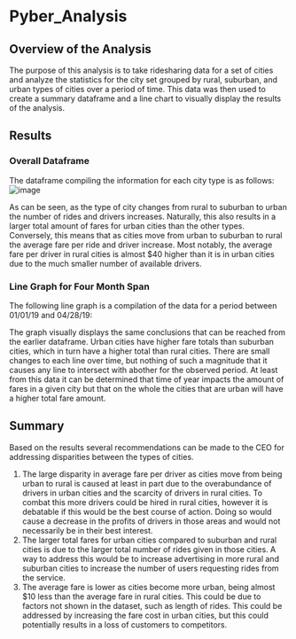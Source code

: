 # Pyber_Analysis
## Overview of the Analysis

The purpose of this analysis is to take ridesharing data for a set of cities and analyze the statistics for the city set grouped by rural, suburban, and urban types of cities over a period of time. This data was then used to create a summary dataframe and a line chart to visually display the results of the analysis. 

## Results

### Overall Dataframe

The dataframe compiling the information for each city type is as follows:
![image](https://user-images.githubusercontent.com/92831138/146031783-b70cf77b-efb4-4e2d-8dc8-315f90eada9e.png)

As can be seen, as the type of city changes from rural to suburban to urban the number of rides and drivers increases. Naturally, this also results in a larger total amount of fares for urban cities than the other types. Conversely, this means that as cities move from urban to suburban to rural the average fare per ride and driver increase. Most notably, the average fare per driver in rural cities is almost $40 higher than it is in urban cities due to the much smaller number of available drivers. 

### Line Graph for Four Month Span

The following line graph is a compilation of the data for a period between 01/01/19 and 04/28/19:


The graph visually displays the same conclusions that can be reached from the earlier dataframe. Urban cities have higher fare totals than suburban cities, which in turn have a higher total than rural cities. There are small changes to each line over time, but nothing of such a magnitude that it causes any line to intersect with abother for the observed period. At least from this data it can be determined that time of year impacts the amount of fares in a given city but that on the whole the cities that are urban will have a higher total fare amount. 

## Summary

Based on the results several recommendations can be made to the CEO for addressing disparities between the types of cities.

1. The large disparity in average fare per driver as cities move from being urban to rural is caused at least in part due to the overabundance of drivers in urban cities and the scarcity of drivers in rural cities. To combat this more drivers could be hired in rural cities, however it is debatable if this would be the best course of action. Doing so would cause a decrease in the profits of drivers in those areas and would not necessarily be in their best interest. 
2. The larger total fares for urban cities compared to suburban and rural cities is due to the larger total number of rides given in those cities. A way to address this would be to increase advertising in more rural and suburban cities to increase the number of users requesting rides from the service.
3. The average fare is lower as cities become more urban, being almost $10 less than the average fare in rural cities. This could be due to factors not shown in the dataset, such as length of rides. This could be addressed by increasing the fare cost in urban cities, but this could potentially results in a loss of customers to competitors. 
